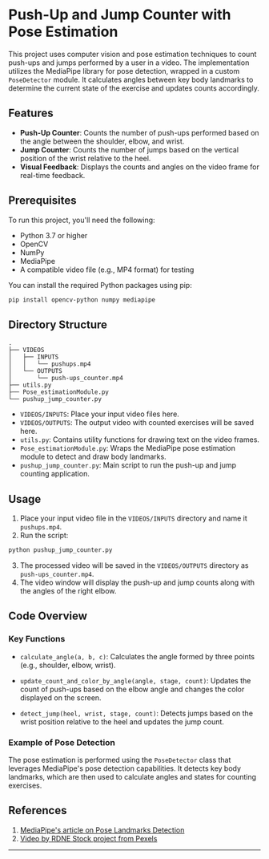 # Push-Up and Jump Counter with Pose Estimation

This project uses computer vision and pose estimation techniques to count push-ups and jumps performed by a user in a video. The implementation utilizes the MediaPipe library for pose detection, wrapped in a custom `PoseDetector` module. It calculates angles between key body landmarks to determine the current state of the exercise and updates counts accordingly.

## Features

- **Push-Up Counter**: Counts the number of push-ups performed based on the angle between the shoulder, elbow, and wrist.
- **Jump Counter**: Counts the number of jumps based on the vertical position of the wrist relative to the heel.
- **Visual Feedback**: Displays the counts and angles on the video frame for real-time feedback.

## Prerequisites

To run this project, you'll need the following:

- Python 3.7 or higher
- OpenCV
- NumPy
- MediaPipe
- A compatible video file (e.g., MP4 format) for testing

You can install the required Python packages using pip:

```bash
pip install opencv-python numpy mediapipe
```

## Directory Structure

```
.
├── VIDEOS
│   ├── INPUTS
│   │   └── pushups.mp4
│   └── OUTPUTS
│       └── push-ups_counter.mp4
├── utils.py
├── Pose_estimationModule.py
└── pushup_jump_counter.py
```

- `VIDEOS/INPUTS`: Place your input video files here.
- `VIDEOS/OUTPUTS`: The output video with counted exercises will be saved here.
- `utils.py`: Contains utility functions for drawing text on the video frames.
- `Pose_estimationModule.py`: Wraps the MediaPipe pose estimation module to detect and draw body landmarks.
- `pushup_jump_counter.py`: Main script to run the push-up and jump counting application.

## Usage

1. Place your input video file in the `VIDEOS/INPUTS` directory and name it `pushups.mp4`.
2. Run the script:

```bash
python pushup_jump_counter.py
```

3. The processed video will be saved in the `VIDEOS/OUTPUTS` directory as `push-ups_counter.mp4`.
4. The video window will display the push-up and jump counts along with the angles of the right elbow.

## Code Overview

### Key Functions

- `calculate_angle(a, b, c)`: Calculates the angle formed by three points (e.g., shoulder, elbow, wrist).
  
- `update_count_and_color_by_angle(angle, stage, count)`: Updates the count of push-ups based on the elbow angle and changes the color displayed on the screen.

- `detect_jump(heel, wrist, stage, count)`: Detects jumps based on the wrist position relative to the heel and updates the jump count.

### Example of Pose Detection

The pose estimation is performed using the `PoseDetector` class that leverages MediaPipe's pose detection capabilities. It detects key body landmarks, which are then used to calculate angles and states for counting exercises.

## References
1. [MediaPipe's article on Pose Landmarks Detection](https://ai.google.dev/edge/mediapipe/solutions/vision/pose_landmarker)
2. [Video by RDNE Stock project from Pexels](https://www.pexels.com/video/a-man-doing-push-ups-on-grass-7187079/)

---
